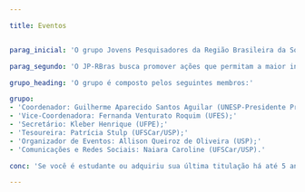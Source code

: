 ```yaml
---

title: Eventos


parag_inicial: 'O grupo Jovens Pesquisadores da Região Brasileira da Sociedade Internacional de Biometria (JP-RBras) é formado por pesquisadores em formação ou recém-formados de todas as regiões do país, que se dedicam ao estudo de estatística em biometria ou áreas correlatas. A criação do JP-RBras foi aprovada na assembleia geral da RBras em 1 de agosto de 2019 e tem como objetivo impulsionar a participação de jovens pesquisadores nas atividades relacionadas à RBras, permitindo a constante renovação nas comissões da associação. O regimento do JP-RBras, aprovado pelo Conselho Diretor da RBras em dezembro de 2019, pode ser encontrado aqui.'

parag_segundo: 'O JP-RBras busca promover ações que permitam a maior interação entre pesquisadores e parcerias nacionais e internacionais no desenvolvimento de projetos científicos, intercâmbio entre profissionais e o mercado de trabalho, além de contribuir para a formação de jovens colegas interessados em áreas como estatística, estatística aplicada, ciência de dados e outras áreas do interesse da RBras.'

grupo_heading: 'O grupo é composto pelos seguintes membros:'

grupo:
- 'Coordenador: Guilherme Aparecido Santos Aguilar (UNESP-Presidente Prudente);'
- 'Vice-Coordenadora: Fernanda Venturato Roquim (UFES);'
- 'Secretário: Kleber Henrique (UFPE);'
- 'Tesoureira: Patrícia Stulp (UFSCar/USP);'
- 'Organizador de Eventos: Allison Queiroz de Oliveira (USP);'
- 'Comunicações e Redes Sociais: Naiara Caroline (UFSCar/USP).'

conc: 'Se você é estudante ou adquiriu sua última titulação há até 5 anos e se interessa pela proposta deste grupo, entre em contato conosco pelo e-mail jp@rbras.org.br.'

---
```

